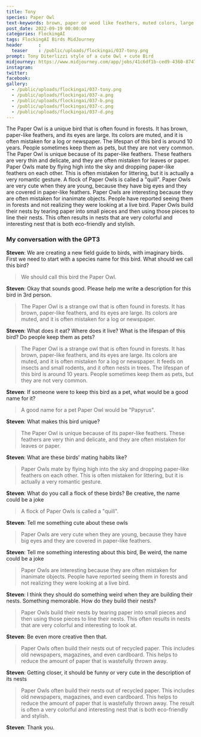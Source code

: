 ```yaml
---
title: Tony
species: Paper Owl
text-keywords: brown, paper or wood like feathers, muted colors, large eyes, owl,
post_date: 2022-09-19 00:00:00
categories: FlockingAI
tags: FlockingAI Birds MidJourney 
header      :
  teaser    : /public/uploads/flockingai/037-tony.png
prompt: Tony Diterlizzi style of a cute Owl + cute Bird
midjourney: https://www.midjourney.com/app/jobs/41c6df1b-ced9-4360-8747-c6e236e4b473
instagram: 
twitter: 
facebook: 
gallery: 
  - /public/uploads/flockingai/037-tony.png
  - /public/uploads/flockingai/037-a.png
  - /public/uploads/flockingai/037-b.png
  - /public/uploads/flockingai/037-c.png
  - /public/uploads/flockingai/037-d.png
---
```


The Paper Owl is a unique bird that is often found in forests. It has brown, paper-like feathers, and its eyes are large. Its colors are muted, and it is often mistaken for a log or newspaper. The lifespan of this bird is around 10 years. People sometimes keep them as pets, but they are not very common. The Paper Owl is unique because of its paper-like feathers. These feathers are very thin and delicate, and they are often mistaken for leaves or paper. Paper Owls mate by flying high into the sky and dropping paper-like feathers on each other. This is often mistaken for littering, but it is actually a very romantic gesture. A flock of Paper Owls is called a "quill". Paper Owls are very cute when they are young, because they have big eyes and they are covered in paper-like feathers. Paper Owls are interesting because they are often mistaken for inanimate objects. People have reported seeing them in forests and not realizing they were looking at a live bird. Paper Owls build their nests by tearing paper into small pieces and then using those pieces to line their nests. This often results in nests that are very colorful and interesting nest that is both eco-friendly and stylish.

### My conversation with the GPT3

**Steven**: We are creating a new field guide to birds, with imaginary birds. First we need to start with a species name for this bird. What should we call this bird?

> We should call this bird the Paper Owl.

**Steven**: Okay that sounds good. Please help me write a description for this bird in 3rd person.

> The Paper Owl is a strange owl that is often found in forests. It has brown, paper-like feathers, and its eyes are large. Its colors are muted, and it is often mistaken for a log or newspaper.

**Steven**: What does it eat? Where does it live? What is the lifespan of this bird? Do people keep them as pets?

> The Paper Owl is a strange owl that is often found in forests. It has brown, paper-like feathers, and its eyes are large. Its colors are muted, and it is often mistaken for a log or newspaper. It feeds on insects and small rodents, and it often nests in trees. The lifespan of this bird is around 10 years. People sometimes keep them as pets, but they are not very common.

**Steven**: If someone were to keep this bird as a pet, what would be a good name for it?

> A good name for a pet Paper Owl would be "Papyrus".

**Steven**: What makes this bird unique?

> The Paper Owl is unique because of its paper-like feathers. These feathers are very thin and delicate, and they are often mistaken for leaves or paper.

**Steven**: What are these birds' mating habits like?

> Paper Owls mate by flying high into the sky and dropping paper-like feathers on each other. This is often mistaken for littering, but it is actually a very romantic gesture.

**Steven**: What do you call a flock of these birds? Be creative, the name could be a joke

> A flock of Paper Owls is called a "quill".

**Steven**: Tell me something cute about these owls

> Paper Owls are very cute when they are young, because they have big eyes and they are covered in paper-like feathers.

**Steven**: Tell me something interesting about this bird, Be weird, the name could be a joke

> Paper Owls are interesting because they are often mistaken for inanimate objects. People have reported seeing them in forests and not realizing they were looking at a live bird.

**Steven**: I think they should do something weird when they are building their nests. Something memorable. How do they build their nests?

> Paper Owls build their nests by tearing paper into small pieces and then using those pieces to line their nests. This often results in nests that are very colorful and interesting to look at.

**Steven**: Be even more creative then that.

> Paper Owls often build their nests out of recycled paper. This includes old newspapers, magazines, and even cardboard. This helps to reduce the amount of paper that is wastefully thrown away.

**Steven**: Getting closer, it should be funny or very cute in the description of its nests

> Paper Owls often build their nests out of recycled paper. This includes old newspapers, magazines, and even cardboard. This helps to reduce the amount of paper that is wastefully thrown away. The result is often a very colorful and interesting nest that is both eco-friendly and stylish.

**Steven**: Thank you.
